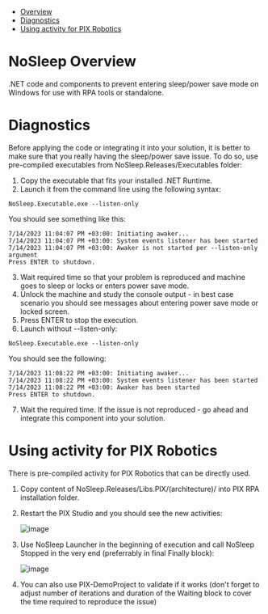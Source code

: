 - [Overview](#nosleep-overview)
- [Diagnostics](#diagnostics)
- [Using activity for PIX Robotics](#using-activity-for-pix-robotics)

# NoSleep Overview
.NET code and components to prevent entering sleep/power save mode on Windows for use with RPA tools or standalone.

# Diagnostics
Before applying the code or integrating it into your solution, it is better to make sure that you really having the sleep/power save issue. To do so, use pre-compiled executables from NoSleep.Releases/Executables folder:
1. Copy the executable that fits your installed .NET Runtime.
2. Launch it from the command line using the following syntax:
```
NoSleep.Executable.exe --listen-only
```
You should see something like this:
```
7/14/2023 11:04:07 PM +03:00: Initiating awaker...
7/14/2023 11:04:07 PM +03:00: System events listener has been started
7/14/2023 11:04:07 PM +03:00: Awaker is not started per --listen-only argument
Press ENTER to shutdown.
```
3. Wait required time so that your problem is reproduced and machine goes to sleep or locks or enters power save mode.
4. Unlock the machine and study the console output - in best case scenario you should see messages about entering power save mode or locked screen.
5. Press ENTER to stop the execution.
6. Launch without --listen-only:
```
NoSleep.Executable.exe --listen-only
```
You should see the following:
```
7/14/2023 11:08:22 PM +03:00: Initiating awaker...
7/14/2023 11:08:22 PM +03:00: System events listener has been started
7/14/2023 11:08:22 PM +03:00: Awaker has been started
Press ENTER to shutdown.
```
7. Wait the required time. If the issue is not reproduced - go ahead and integrate this component into your solution.

# Using activity for PIX Robotics
There is pre-compiled activity for PIX Robotics that can be directly used.
1. Copy content of NoSleep.Releases/Libs.PIX/(architecture)/ into PIX RPA installation folder.
2. Restart the PIX Studio and you should see the new activities:
   
   ![image](https://github.com/KSerditov/NoSleep/assets/3009597/209cd8d5-95fc-4ab6-b748-5fc8fd67cb2a)

3. Use NoSleep Launcher in the beginning of execution and call NoSleep Stopped in the very end (preferrably in final Finally block):
   
   ![image](https://github.com/KSerditov/NoSleep/assets/3009597/46654b8d-bb25-4476-981f-acc5d31d6648)

5. You can also use PIX-DemoProject to validate if it works (don't forget to adjust number of iterations and duration of the Waiting block to cover the time required to reproduce the issue)
